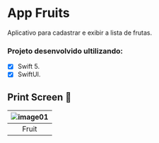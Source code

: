 # App Fruits
 Aplicativo para cadastrar e exibir a lista de frutas.
 
  ### Projeto desenvolvido ultilizando:
  - [x] Swift 5.
  - [x] SwiftUI.
  
 ## Print Screen :foggy:
 
| ![image01](images/fruit_print.gif) |
|:---:|
| Fruit |


